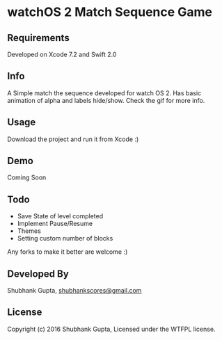 # watchOS 2 Match Sequence Game

## Requirements
Developed on Xcode 7.2 and Swift 2.0

## Info
A Simple match the sequence developed for watch OS 2.
Has basic animation of alpha and labels hide/show.
Check the gif for more info.

## Usage

Download the project and run it from Xcode :)

## Demo

Coming Soon

## Todo

- Save State of level completed
- Implement Pause/Resume
- Themes
- Setting custom number of blocks

Any forks to make it better are welcome :)

## Developed By

Shubhank Gupta, shubhankscores@gmail.com

## License

Copyright (c) 2016 Shubhank Gupta, Licensed under the WTFPL license.

